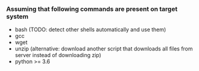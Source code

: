 ### Assuming that following commands are present on target system
- bash (TODO: detect other shells automatically and use them)
- gcc
- wget
- unzip (alternative: download another script that 
    downloads all files from server instead of downloading zip)
- python >= 3.6